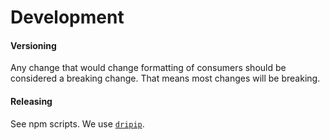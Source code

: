 # Development

#### Versioning

Any change that would change formatting of consumers should be considered a breaking change. That means most changes will be breaking.

#### Releasing

See npm scripts. We use [`dripip`](https://github.com/prisma-labs/dripip).
